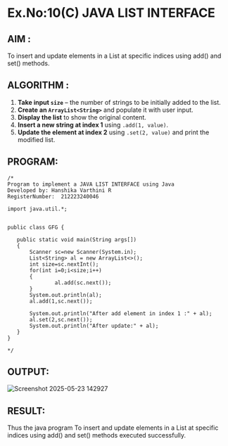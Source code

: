 # Ex.No:10(C)             JAVA LIST INTERFACE
 ## AIM :
To insert and update elements in a List<String> at specific indices using add() and set() methods.




## ALGORITHM :

1. **Take input `size`** – the number of strings to be initially added to the list.
2. **Create an `ArrayList<String>`** and populate it with user input.
3. **Display the list** to show the original content.
4. **Insert a new string at index 1** using `.add(1, value)`.
5. **Update the element at index 2** using `.set(2, value)` and print the modified list.

## PROGRAM:
 ```
/*
Program to implement a JAVA LIST INTERFACE using Java
Developed by: Hanshika Varthini R
RegisterNumber:  212223240046

import java.util.*;


public class GFG {

	public static void main(String args[])
	{
		Scanner sc=new Scanner(System.in);
		List<String> al = new ArrayList<>();
        int size=sc.nextInt();
        for(int i=0;i<size;i++)
        {
				al.add(sc.next());
        }
        System.out.println(al);
        al.add(1,sc.next());
		
		System.out.println("After add element in index 1 :" + al);
		al.set(2,sc.next());
		System.out.println("After update:" + al);
	}
}

*/
```


## OUTPUT:

![Screenshot 2025-05-23 142927](https://github.com/user-attachments/assets/96b3cef0-7c23-479b-9b35-cf54f1f261bf)


## RESULT:
Thus the java program To insert and update elements in a List<String> at specific indices using add() and set() methods executed successfully.













